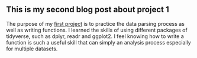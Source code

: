 ## This is my second blog post about project 1

The purpose of my [first project](https://raw.githubusercontent.com/ellen-yli/ellen-yli.github.io/main/_posts/project-1.html) is to practice the data parsing process as well as writing functions. I learned the skills of using different packages of tidyverse, such as dplyr, readr and ggplot2. I feel knowing how to write a function is such a useful skill that can simply an analysis process especially for multiple datasets. 
